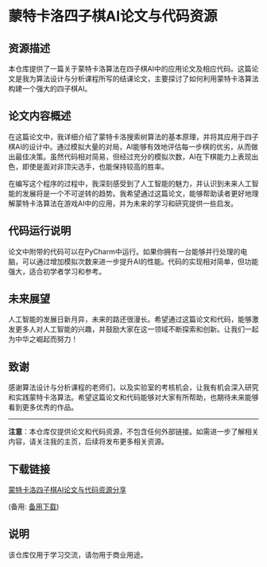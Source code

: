 # 蒙特卡洛四子棋AI论文与代码资源

## 资源描述

本仓库提供了一篇关于蒙特卡洛算法在四子棋AI中的应用论文及相应代码。这篇论文是我为算法设计与分析课程所写的结课论文，主要探讨了如何利用蒙特卡洛算法构建一个强大的四子棋AI。

## 论文内容概述

在这篇论文中，我详细介绍了蒙特卡洛搜索树算法的基本原理，并将其应用于四子棋AI的设计中。通过模拟大量的对局，AI能够有效地评估每一步棋的优劣，从而做出最佳决策。虽然代码相对简易，但经过充分的模拟次数，AI在下棋能力上表现出色，即使是面对非顶尖选手，也能保持较高的胜率。

在编写这个程序的过程中，我深刻感受到了人工智能的魅力，并认识到未来人工智能的发展将是一个不可逆转的趋势。我希望通过这篇论文，能够帮助读者更好地理解蒙特卡洛算法在游戏AI中的应用，并为未来的学习和研究提供一些启发。

## 代码运行说明

论文中附带的代码可以在PyCharm中运行。如果你拥有一台能够并行处理的电脑，可以通过增加模拟次数来进一步提升AI的性能。代码的实现相对简单，但功能强大，适合初学者学习和参考。

## 未来展望

人工智能的发展日新月异，未来的路还很漫长。希望通过这篇论文和代码，能够激发更多人对人工智能的兴趣，并鼓励大家在这一领域不断探索和创新。让我们一起为中华之崛起而努力！

## 致谢

感谢算法设计与分析课程的老师们，以及实验室的考核机会，让我有机会深入研究和实践蒙特卡洛算法。希望这篇论文和代码能够对大家有所帮助，也期待未来能够看到更多优秀的作品。

---

**注意**：本仓库仅提供论文和代码资源，不包含任何外部链接。如需进一步了解相关内容，请关注我的主页，后续将发布更多相关资源。

## 下载链接
[蒙特卡洛四子棋AI论文与代码资源分享](https://pan.quark.cn/s/488f68017cfa) 

(备用: [备用下载](https://pan.baidu.com/s/1irkgzUQLvr-alsTnkIw4Sw?pwd=1234))

## 说明

该仓库仅用于学习交流，请勿用于商业用途。
